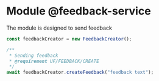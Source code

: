 # Module @feedback-service

The module is designed to send feedback

```js
const feedbackCreator = new FeedbackCreator();

/**
 * Sending feedback
 * @requirement UF/FEEDBACK/CREATE
 */
await feedbackCreator.createFeedback("feedback text");
```
